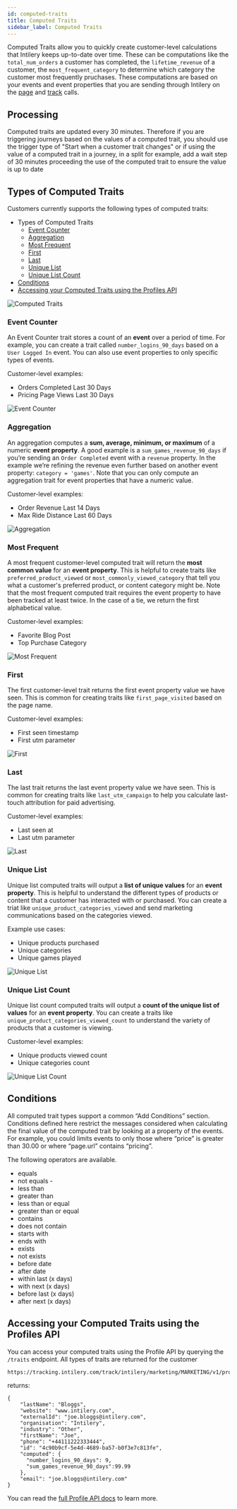 ```yaml
---
id: computed-traits
title: Computed Traits
sidebar_label: Computed Traits
---
```


Computed Traits allow you to quickly create customer-level calculations that Intilery keeps up-to-date over time. These can be computations like the `total_num_orders` a customer has completed, the `lifetime_revenue` of a customer, the `most_frequent_category` to determine which category the customer most frequently pruchases. These computations are based on your events and event properties that you are sending through Intilery on the [page](/docs/schema/page) and [track](/docs/schema/track) calls.

## Processing

Computed traits are updated every 30 minutes. Therefore if you are triggering journeys based on the values of a computed trait, you should use the trigger type of "Start when a customer trait changes" or if using the value of a computed trait in a journey, in a split for example, add a wait step of 30 minutes proceeding the use of the computed trait to ensure the value is up to date

## Types of Computed Traits

Customers currently supports the following types of computed traits:

- Types of Computed Traits
  - [Event Counter](#event-counter)
  - [Aggregation](#aggregation)
  - [Most Frequent](#most-frequent)
  - [First](#first)
  - [Last](#last)
  - [Unique List](#unique-list)
  - [Unique List Count](#unique-list-count)
- [Conditions](#conditions)
- [Accessing your Computed Traits using the Profiles API](#accessing-your-computed-traits-using-the-profiles-api)

![Computed Traits](/img/computed-traits.png)

### Event Counter

An Event Counter trait stores a count of an **event** over a period of time. For example, you can create a trait called `number_logins_90_days` based on a `User Logged In` event. You can also use event properties to only specific types of events.

Customer-level examples:

- Orders Completed Last 30 Days
- Pricing Page Views Last 30 Days

![Event Counter](/img/event-counter.png)

### Aggregation

An aggregation computes a **sum, average, minimum, or maximum** of a numeric **event property**. A good example is a `sum_games_revenue_90_days` if you’re sending an `Order Completed` event with a `revenue` property. In the example we’re refining the revenue even further based on another event property: `category = 'games'`. Note that you can only compute an aggregation trait for event properties that have a numeric value.

Customer-level examples:

- Order Revenue Last 14 Days
- Max Ride Distance Last 60 Days

![Aggregation](/img/aggregation.png)

### Most Frequent

A most frequent customer-level computed trait will return the **most common value** for an **event property**. This is helpful to create traits like `preferred_product_viewed` or `most_commonly_viewed_category` that tell you what a customer's preferred product, or content category might be. Note that the most frequent computed trait requires the event property to have been tracked at least twice. In the case of a tie, we return the first alphabetical value.

Customer-level examples:

- Favorite Blog Post
- Top Purchase Category

![Most Frequent](/img/most-frequent.png)

### First

The first customer-level trait returns the first event property value we have seen. This is common for creating traits like `first_page_visited` based on the page name.

Customer-level examples:

- First seen timestamp
- First utm parameter

![First](/img/first.png)

### Last

The last trait returns the last event property value we have seen. This is common for creating traits like `last_utm_campaign` to help you calculate last-touch attribution for paid advertising.

Customer-level examples:

- Last seen at
- Last utm parameter

![Last](/img/last.png)

### Unique List

Unique list computed traits will output a **list of unique values** for an **event property**. This is helpful to understand the different types of products or content that a customer has interacted with or purchased. You can create a triat like `unique_product_categories_viewed` and send marketing communications based on the categories viewed.

Example use cases:

- Unique products purchased
- Unique categories
- Unique games played

![Unique List](/img/unique-list.png)

### Unique List Count

Unique list count computed traits will output a **count of the unique list of values** for an **event property**. You can create a traits like `unique_product_categories_viewed_count` to understand the variety of products that a customer is viewing.

Customer-level examples:

- Unique products viewed count
- Unique categories count

![Unique List Count](/img/unique-list-count.png)

## Conditions

All computed trait types support a common “Add Conditions” section. Conditions defined here restrict the messages considered when calculating the final value of the computed trait by looking at a property of the events. For example, you could limits events to only those where “price” is greater than 30.00 or where “page.url” contains “pricing”.

The following operators are available.

- equals
- not equals -
- less than
- greater than
- less than or equal
- greater than or equal
- contains
- does not contain
- starts with
- ends with
- exists
- not exists
- before date
- after date
- within last (x days)
- with next (x days)
- before last (x days)
- after next (x days)

## Accessing your Computed Traits using the Profiles API

You can access your computed traits using the Profile API by querying the `/traits` endpoint. All types of traits are returned for the customer

```
https://tracking.intilery.com/track/intilery/marketing/MARKETING/v1/profiles/email:xxx.xxx@intilery.com/traits
```

returns:

```
{
    "lastName": "Bloggs",
    "website": "www.intilery.com",
    "externalId": "joe.bloggs@intilery.com",
    "organisation": "Intilery",
    "industry": "Other",
    "firstName": "Joe",
    "phone": "+44111222333444",
    "id": "4c90b9cf-5e4d-4689-ba57-b0f3e7c813fe",
    "computed": {
      "number_logins_90_days": 9,
      "sum_games_revenue_90_days":99.99
    },
    "email": "joe.bloggs@intilery.com"
}
```

You can read the [full Profile API docs](/docs/apis/profile) to learn more.